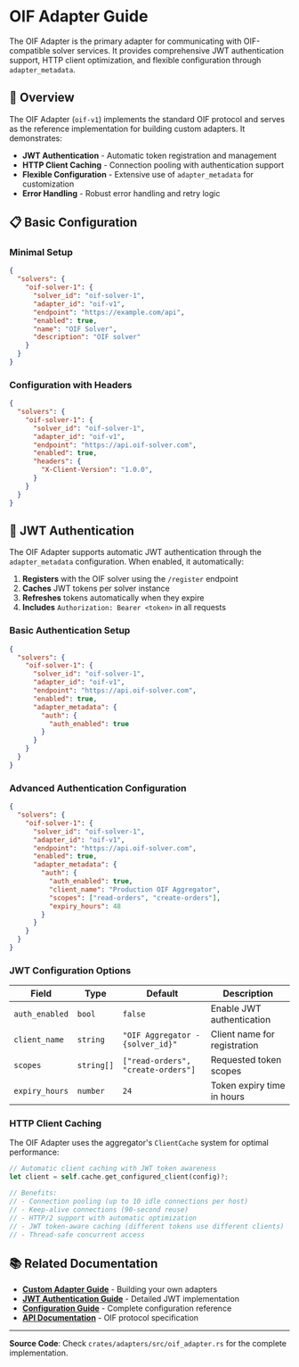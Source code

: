 # OIF Adapter Guide

The OIF Adapter is the primary adapter for communicating with OIF-compatible solver services. It provides comprehensive JWT authentication support, HTTP client optimization, and flexible configuration through `adapter_metadata`.

## 🎯 Overview

The OIF Adapter (`oif-v1`) implements the standard OIF protocol and serves as the reference implementation for building custom adapters. It demonstrates:

- **JWT Authentication** - Automatic token registration and management
- **HTTP Client Caching** - Connection pooling with authentication support
- **Flexible Configuration** - Extensive use of `adapter_metadata` for customization
- **Error Handling** - Robust error handling and retry logic

## 📋 Basic Configuration

### Minimal Setup

```json
{
  "solvers": {
    "oif-solver-1": {
      "solver_id": "oif-solver-1",
      "adapter_id": "oif-v1",
      "endpoint": "https://example.com/api",
      "enabled": true,
      "name": "OIF Solver",
      "description": "OIF solver"
    }
  }
}
```

### Configuration with Headers

```json
{
  "solvers": {
    "oif-solver-1": {
      "solver_id": "oif-solver-1",
      "adapter_id": "oif-v1", 
      "endpoint": "https://api.oif-solver.com",
      "enabled": true,
      "headers": {
        "X-Client-Version": "1.0.0",
      }
    }
  }
}
```

## 🔐 JWT Authentication

The OIF Adapter supports automatic JWT authentication through the `adapter_metadata` configuration. When enabled, it automatically:

1. **Registers** with the OIF solver using the `/register` endpoint
2. **Caches** JWT tokens per solver instance
3. **Refreshes** tokens automatically when they expire
4. **Includes** `Authorization: Bearer <token>` in all requests

### Basic Authentication Setup

```json
{
  "solvers": {
    "oif-solver-1": {
      "solver_id": "oif-solver-1",
      "adapter_id": "oif-v1",
      "endpoint": "https://api.oif-solver.com",
      "enabled": true,
      "adapter_metadata": {
        "auth": {
          "auth_enabled": true
        }
      }
    }
  }
}
```

### Advanced Authentication Configuration

```json
{
  "solvers": {
    "oif-solver-1": {
      "solver_id": "oif-solver-1", 
      "adapter_id": "oif-v1",
      "endpoint": "https://api.oif-solver.com",
      "enabled": true,
      "adapter_metadata": {
        "auth": {
          "auth_enabled": true,
          "client_name": "Production OIF Aggregator",
          "scopes": ["read-orders", "create-orders"],
          "expiry_hours": 48
        }
      }
    }
  }
}
```

### JWT Configuration Options

| Field | Type | Default | Description |
|-------|------|---------|-------------|
| `auth_enabled` | `bool` | `false` | Enable JWT authentication |
| `client_name` | `string` | `"OIF Aggregator - {solver_id}"` | Client name for registration |
| `scopes` | `string[]` | `["read-orders", "create-orders"]` | Requested token scopes |
| `expiry_hours` | `number` | `24` | Token expiry time in hours |

### HTTP Client Caching

The OIF Adapter uses the aggregator's `ClientCache` system for optimal performance:

```rust
// Automatic client caching with JWT token awareness
let client = self.cache.get_configured_client(config)?;

// Benefits:
// - Connection pooling (up to 10 idle connections per host)
// - Keep-alive connections (90-second reuse)
// - HTTP/2 support with automatic optimization
// - JWT token-aware caching (different tokens use different clients)
// - Thread-safe concurrent access
```

## 📚 Related Documentation

- **[Custom Adapter Guide](custom-adapters.md)** - Building your own adapters
- **[JWT Authentication Guide](../oif_jwt_auth_guide.md)** - Detailed JWT implementation
- **[Configuration Guide](configuration.md)** - Complete configuration reference
- **[API Documentation](api/)** - OIF protocol specification

---

**Source Code**: Check `crates/adapters/src/oif_adapter.rs` for the complete implementation.
